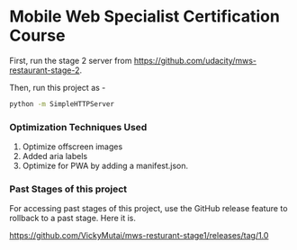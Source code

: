 # Mobile Web Specialist Certification Course

First, run the stage 2 server from https://github.com/udacity/mws-restaurant-stage-2.

Then, run this project as - 

```sh
python -m SimpleHTTPServer
```


### Optimization Techniques Used
1. Optimize offscreen images
2. Added aria labels
3. Optimize for PWA by adding a manifest.json.


### Past Stages of this project

For accessing past stages of this project, use the GitHub release feature to rollback to a past stage.
Here it is.

https://github.com/VickyMutai/mws-resturant-stage1/releases/tag/1.0